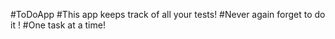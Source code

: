 #ToDoApp 
#This app keeps track of all your tests!
#Never again forget to do it !
#One task at a time!